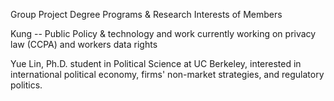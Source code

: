 Group Project
Degree Programs & Research Interests of Members

Kung -- Public Policy & technology and work
currently working on privacy law (CCPA) and workers data rights

Yue Lin, Ph.D. student in Political Science at UC Berkeley, interested in 
international political economy, firms' non-market strategies, and 
regulatory politics. 
